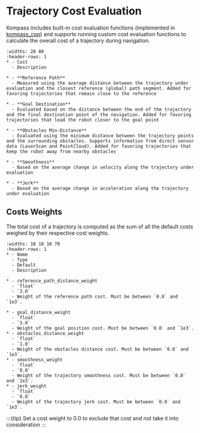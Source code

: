 # Trajectory Cost Evaluation

Kompass includes built-in cost evaluation functions (implemented in [kompass_cpp](https://github.com/automatika-robotics/kompass-navigation/tree/dev/src/kompass_cpp)) and supports running custom cost evaluation functions to calculate the overall cost of a trajectory during navigation.

```{list-table}
:widths: 20 80
:header-rows: 1
* - Cost
  - Description

* - **Reference Path**
  - Measured using the average distance between the trajectory under evaluation and the closest reference (global) path segment. Added for favoring trajectories that remain close to the reference

* - **Goal Destination**
  - Evaluated based on the distance between the end of the trajectory and the final destination point of the navigation. Added for favoring trajectories that lead the robot closer to the goal point

* - **Obstacles Min-Distance**
  - Evaluated using the minimum distance between the trajectory points and the surrounding obstacles. Supports information from direct sensor data (LaserScan and PointCloud). Added for favoring trajectories that keep the robot away from nearby obstacles

* - **Smoothness**
  - Based on the average change in velocity along the trajectory under evaluation

* - **Jerk**
  - Based on the average change in acceleration along the trajectory under evaluation
```

## Costs Weights

The total cost of a trajectory is computed as the sum of all the default costs weighed by their respective cost weights.

```{list-table}
:widths: 10 10 10 70
:header-rows: 1
* - Name
  - Type
  - Default
  - Description

* - reference_path_distance_weight
  - `float`
  - `3.0`
  - Weight of the reference path cost. Must be between `0.0` and `1e3`.

* - goal_distance_weight
  - `float`
  - `3.0`
  - Weight of the goal position cost. Must be between `0.0` and `1e3`.
* - obstacles_distance_weight
  - `float`
  - `1.0`
  - Weight of the obstacles distance cost. Must be between `0.0` and `1e3`.
* - smoothness_weight
  - `float`
  - `0.0`
  - Weight of the trajectory smoothness cost. Must be between `0.0` and `1e3`.
* - jerk_weight
  - `float`
  - `0.0`
  - Weight of the trajectory jerk cost. Must be between `0.0` and `1e3`.

```

:::{tip} Set a cost weight to 0.0 to exclude that cost and not take it into consideration
:::
